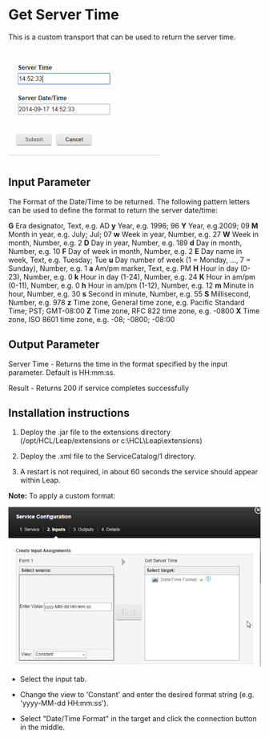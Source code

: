 # Get Server Time

This is a custom transport that can be used to return the server time.

![image of the response from the service mapped to a form field](GetServerTime.jpg)

## Input Parameter

The Format of the Date/Time to be returned.  The following pattern letters can be used to define the format to return the server date/time:

**G**	Era designator, Text, e.g.	AD
**y**	Year, e.g. 1996; 96
**Y**	Year, e.g.2009; 09
**M**	Month in year, e.g.	July; Jul; 07
**w**	Week in year, Number, e.g.	27
**W**	Week in month,	Number, e.g.	2
**D**	Day in year,	Number, e.g.	189
**d**	Day in month,	Number, e.g.	10
**F**	Day of week in month,	Number, e.g.	2
**E**	Day name in week, Text, e.g.	Tuesday; Tue
**u**	Day number of week (1 = Monday, ..., 7 = Sunday),	Number, e.g.	1
**a**	Am/pm marker,	Text, e.g.	PM
**H**	Hour in day (0-23),	Number, e.g.	0
**k**	Hour in day (1-24),	Number, e.g.	24
**K**	Hour in am/pm (0-11),	Number, e.g.	0
**h**	Hour in am/pm (1-12),	Number, e.g.	12
**m**	Minute in hour,	Number, e.g.	30
**s**	Second in minute,	Number, e.g.	55
**S**	Millisecond,	Number, e.g.	978
**z**	Time zone,	General time zone, e.g.	Pacific Standard Time; PST; GMT-08:00
**Z**	Time zone,	RFC 822 time zone, e.g.	-0800
**X**	Time zone,	ISO 8601 time zone, e.g.	-08; -0800; -08:00

## Output Parameter

Server Time - Returns the time in the format specified by the input parameter.  Default is HH:mm:ss.

Result - Returns 200 if service completes successfully



## Installation instructions

1. Deploy the .jar file to the extensions directory (/opt/HCL/Leap/extensions or c:\HCL\Leap\extensions)

2. Deploy the .xml file to the ServiceCatalog/1 directory.

3. A restart is not required, in about 60 seconds the service should appear within Leap.

**Note:** To apply a custom format:

![an example of a custom format passed as an input parameter](getServerTime_customFormat.jpg)

- Select the input tab.

- Change the view to 'Constant' and enter the desired format string (e.g. 'yyyy-MM-dd HH:mm:ss').

- Select "Date/Time Format" in the target and click the connection button in the middle.

